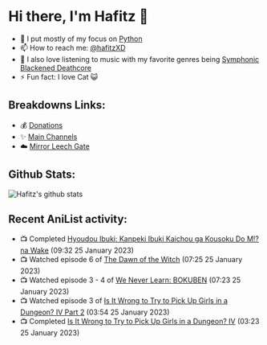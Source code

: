 # Hi there, I'm Hafitz 👋
- 🐍 I put mostly of my focus on [Python](https://python.org)
- 📫 How to reach me: [@hafitzXD](https://t.me/hafitzXD)
- 🎵 I also love listening to music with my favorite genres being [Symphonic Blackened Deathcore](https://youtu.be/qyYmS_iBcy4)
- ⚡ Fun fact: I love Cat 😺

## Breakdowns Links:
- 💰 [Donations](https://t.me/TheBreakdowns/2)
- ✨ [Main Channels](https://t.me/TheBreakdowns)
- ☁️ [Mirror Leech Gate](https://t.me/BreakdownsGate)

## Github Stats:
![Hafitz's github stats](https://github-readme-stats.vercel.app/api?username=breakdowns&show_icons=true&count_private=true&bg_color=00000000&text_color=777)

## Recent AniList activity:
<!-- ANILIST_ACTIVITY:start -->

-   📺 Completed [Hyoudou Ibuki: Kanpeki Ibuki Kaichou ga Kousoku Do M!? na Wake](https://anilist.co/anime/21667) (09:32 25 January 2023)
-   📺 Watched episode 6 of [The Dawn of the Witch](https://anilist.co/anime/133175) (07:25 25 January 2023)
-   📺 Watched episode 3 - 4 of [We Never Learn: BOKUBEN](https://anilist.co/anime/103900) (07:23 25 January 2023)
-   📺 Watched episode 3 of [Is It Wrong to Try to Pick Up Girls in a Dungeon? IV Part 2](https://anilist.co/anime/155211) (03:54 25 January 2023)
-   📺 Completed [Is It Wrong to Try to Pick Up Girls in a Dungeon? IV](https://anilist.co/anime/129196) (03:23 25 January 2023)

<!-- ANILIST_ACTIVITY:end -->
